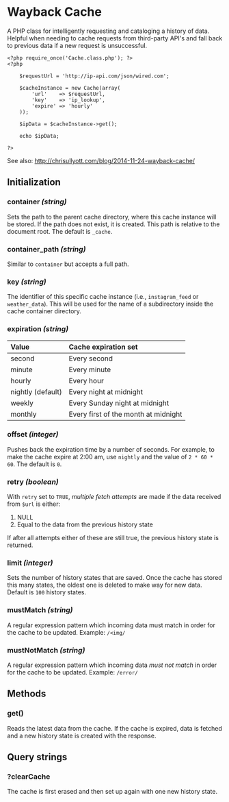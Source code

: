 Wayback Cache
===============

A PHP class for intelligently requesting and cataloging a history of data. Helpful when needing to cache requests from third-party API's and fall back to previous data if a new request is unsuccessful.

```
<?php require_once('Cache.class.php'); ?>
<?php

    $requestUrl = 'http://ip-api.com/json/wired.com';

	$cacheInstance = new Cache(array(
        'url'    => $requestUrl,
      	'key'    => 'ip_lookup',
        'expire' => 'hourly'
	));

	$ipData = $cacheInstance->get();

	echo $ipData;

?>
```

See also: http://chrisullyott.com/blog/2014-11-24-wayback-cache/

## Initialization

### container _(string)_

Sets the path to the parent cache directory, where this cache instance will be stored. If the path does not exist, it is created. This path is relative to the document root. The default is `_cache`.

### container_path _(string)_

Similar to `container` but accepts a full path.

### key _(string)_

The identifier of this specific cache instance (i.e., `instagram_feed` or `weather_data`). This will be used for the name of a subdirectory inside the cache container directory.

### expiration _(string)_

Value					| Cache expiration set
:----------				| :-----------
second					| Every second
minute					| Every minute
hourly					| Every hour
nightly (default)		| Every night at midnight
weekly					| Every Sunday night at midnight
monthly					| Every first of the month at midnight

### offset _(integer)_

Pushes back the expiration time by a number of seconds. For example, to make the cache expire at 2:00 am, use `nightly` and the value of `2 * 60 * 60`. The default is `0`.

### retry _(boolean)_

With `retry` set to `TRUE`, _multiple fetch attempts_ are made if the data received from `$url` is either:

1. NULL
2. Equal to the data from the previous history state

If after all attempts either of these are still true, the previous history state is returned.

### limit _(integer)_

Sets the number of history states that are saved. Once the cache has stored this many states, the oldest one is deleted to make way for new data. Default is `100` history states.

### mustMatch _(string)_

A regular expression pattern which incoming data must match in order for the cache to be updated. Example: `/<img/`

### mustNotMatch _(string)_

A regular expression pattern which incoming data _must not match_ in order for the cache to be updated. Example: `/error/`

## Methods

### get()

Reads the latest data from the cache. If the cache is expired, data is fetched and a new history state is created with the response.

## Query strings

### ?clearCache

The cache is first erased and then set up again with one new history state.
